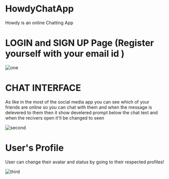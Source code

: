 # HowdyChatApp
Howdy is an online Chatting App 

# LOGIN and SIGN UP Page (Register yourself with your email id )

![one](https://user-images.githubusercontent.com/72808338/116963768-60f3ec80-acc7-11eb-9d45-6fbe87cef7aa.png)


# CHAT INTERFACE 
As like in the most of the social media app you can see which of your friends are online so you can chat with them 
and when the message is delevered to them then it show develered prompt below the chat text and when the recivers open it'll be changed to seen

![second](https://user-images.githubusercontent.com/72808338/116963882-b03a1d00-acc7-11eb-86ef-7ed681a035bb.png)



# User's Profile 

User can change their avatar and status by going to their respected profiles!

![third](https://user-images.githubusercontent.com/72808338/116964222-9e0cae80-acc8-11eb-8ba3-f9bf12059082.png)
